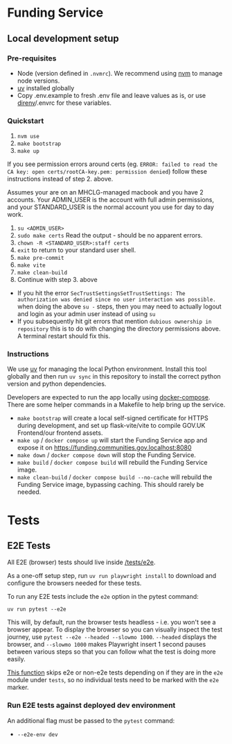 # Funding Service

## Local development setup

### Pre-requisites

- Node (version defined in  `.nvmrc`). We recommend using [nvm](https://github.com/nvm-sh/nvm) to manage node versions.
- [uv](https://github.com/astral-sh/uv) installed globally
- Copy .env.example to fresh .env file and leave values as is, or use [direnv](https://direnv.net/)/.envrc for these variables.

### Quickstart

1. `nvm use`
2. `make bootstrap`
3. `make up`

If you see permission errors around certs (eg. `ERROR: failed to read the CA key: open certs/rootCA-key.pem: permission denied`) follow these instructions instead of step 2. above.

Assumes your are on an MHCLG-managed macbook and you have 2 accounts. Your ADMIN_USER is the account with full admin permissions, and your STANDARD_USER is the normal account you use for day to day work.
1. `su <ADMIN_USER>`
2. `sudo make certs`  Read the output - should be no apparent errors.
3. `chown -R <STANDARD_USER>:staff certs`
4. `exit` to return to your standard user shell.
5. `make pre-commit`
6. `make vite`
7. `make clean-build`
8. Continue with step 3. above

* If you hit the error `SecTrustSettingsSetTrustSettings: The authorization was denied since no user interaction was possible.` when doing the above `su -` steps, then you may need to actually logout and login as your admin user instead of using `su`
* If you subsequently hit git errors that mention `dubious ownership in repository` this is to do with changing the directory permissions above. A terminal restart should fix this.

### Instructions

We use [uv](https://github.com/astral-sh/uv) for managing the local Python environment. Install this tool globally and then run `uv sync` in this repository to install the correct python version and python dependencies.

Developers are expected to run the app locally using [docker-compose](https://docs.docker.com/compose/). There are some helper commands in a Makefile to help bring up the service.

* `make bootstrap` will create a local self-signed certificate for HTTPS during development, and set up flask-vite/vite to compile GOV.UK Frontend/our frontend assets.
* `make up` / `docker compose up` will start the Funding Service app and expose it on https://funding.communities.gov.localhost:8080
* `make down` / `docker compose down` will stop the Funding Service.
* `make build` / `docker compose build` will rebuild the Funding Service image.
* `make clean-build` / `docker compose build --no-cache` will rebuild the Funding Service image, bypassing caching. This should rarely be needed.

# Tests
## E2E Tests
All E2E (browser) tests should live inside [/tests/e2e](./tests/e2e).

As a one-off setup step, run `uv run playwright install` to download and configure the browsers needed for these tests.

To run any E2E tests include the `e2e` option in the pytest command:
```shell
uv run pytest --e2e
```
This will, by default, run the browser tests headless - i.e. you won't see a browser appear. To display the browser so you can visually inspect the test journey, use `pytest --e2e --headed --slowmo 1000`. `--headed` displays the browser, and `--slowmo 1000` makes Playwright insert 1 second pauses between various steps so that you can follow what the test is doing more easily.

[This function](./tests/conftest.py#L22) skips e2e or non-e2e tests depending on if they are in the `e2e` module under `tests`, so no individual tests need to be marked with the `e2e` marker.

### Run E2E tests against deployed dev environment

An additional flag must be passed to the `pytest` command:

* `--e2e-env dev`
